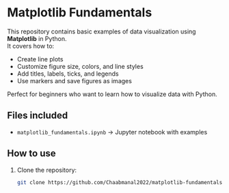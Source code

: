 # Matplotlib Fundamentals

This repository contains basic examples of data visualization using **Matplotlib** in Python.  
It covers how to:

- Create line plots
- Customize figure size, colors, and line styles
- Add titles, labels, ticks, and legends
- Use markers and save figures as images

Perfect for beginners who want to learn how to visualize data with Python.

## Files included

- `matplotlib_fundamentals.ipynb` → Jupyter notebook with examples

## How to use

1. Clone the repository:  
   ```bash
   git clone https://github.com/Chaabmanal2022/matplotlib-fundamentals.git
